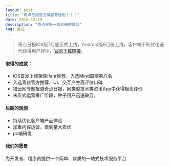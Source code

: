 ```yaml
---
layout: post
title: "奇点日报官方博客开通啦！！！"
date: 2016-12-19 
description: "奇点日报一路走来的成就"
tag: 自述
---   
```


> 奇点日报iOS版7月底正式上线，Android版9月份上线，客户端不断优化迭代获得用户好评，[官网下载链接](http://www.qidianlife.com)。     

#### 取得的成就：

* iOS首发上线荣获ifanr推荐，入选Mind周榜第八名
* 入选青伙官方推荐，UI、交互产生高评价口碑
* 猎云网专题报道奇点日报，同类型技术类资讯App中获得极高评价
* 未正式运营推广阶段，种子用户迅速破万。
 
#### 后期的规划

* 持续优化客户端产品体验
* 加重内容运营，做到量大质优
* pc端研发

#### 我们的愿景

为开发者、程序员提供一个简单、优质的一站式技术服务平台
